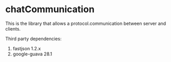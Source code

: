 # chatCommunication

This is the library that allows a protocol.communication between server and clients.

Third party dependencies:

1. fastjson 1.2.x
2. google-guava 28.1
